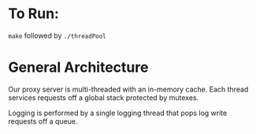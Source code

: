 # To Run:
`make` followed by `./threadPool`

# General Architecture

Our proxy server is multi-threaded with an in-memory cache. Each thread services requests off a global stack protected by mutexes.

Logging is performed by a single logging thread that pops log write requests off a queue.
